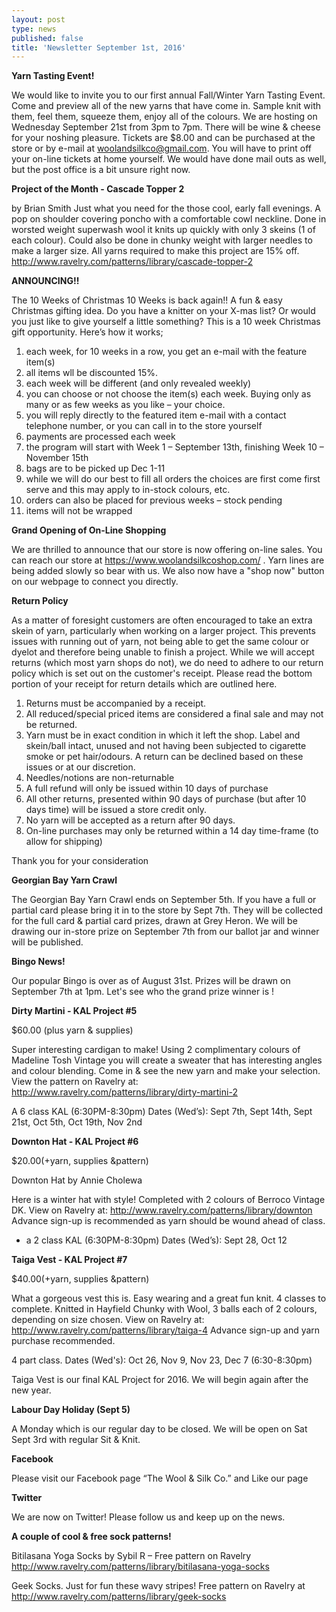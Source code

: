 ```yaml
---
layout: post
type: news
published: false
title: 'Newsletter September 1st, 2016'
---
```

**Yarn Tasting Event!**

We would like to invite you to our first annual Fall/Winter Yarn Tasting Event.  Come and preview all of the new yarns that have come in. Sample knit with them, feel them, squeeze them, enjoy all of the colours.  We are hosting on Wednesday September 21st  from 3pm to 7pm.  There will be wine & cheese for your noshing pleasure.  Tickets are $8.00 and can be purchased at the store or by e-mail at woolandsilkco@gmail.com. You will have to print off your on-line tickets at home yourself. We would have done mail outs as well, but the post office is a bit unsure right now. 

**Project of the Month - Cascade Topper 2**

by Brian Smith
Just what you need for the those cool, early fall evenings. A pop on shoulder covering poncho with a comfortable cowl neckline.  Done in worsted weight superwash wool it knits up quickly with only 3 skeins (1 of each colour). Could also be done in chunky weight with larger needles to make a larger size. All yarns required to make this project are 15% off.
http://www.ravelry.com/patterns/library/cascade-topper-2 

**ANNOUNCING!!**

The 10 Weeks of Christmas 
10 Weeks is back again!!  A fun & easy Christmas gifting idea.  Do you have a knitter on your X-mas list?  Or would you just like to give yourself a little something?  This is a 10 week Christmas gift opportunity.  Here’s how it works;

1. each week, for 10 weeks in a row,  you get an e-mail with the feature item(s)
2. all items wll be discounted 15%.
3. each week will be different (and only revealed weekly)
4. you can choose or not choose the item(s) each week. Buying only as many or as few weeks as you like – your choice.
5. you will reply directly to the featured item e-mail with a contact telephone number, or you can call in to the store yourself
6. payments are processed each week
7. the program will start with Week 1 – September 13th,  finishing Week 10 – November 15th
8. bags are to be picked up Dec 1-11
9. while we will do our best to fill all orders the choices are first come first serve and this may apply to in-stock colours, etc. 
11. orders can also be placed for previous weeks – stock pending
12. items will not be wrapped

**Grand Opening of On-Line Shopping**

We are thrilled to announce that our store is now offering on-line sales. You can reach our store at https://www.woolandsilkcoshop.com/ .  Yarn lines are being added slowly so bear with us. We also now have a "shop now" button on our webpage to connect you directly. 

**Return Policy**

As a matter of foresight customers are often encouraged to take an extra skein of yarn, particularly when working on a larger project. This prevents issues with running out of yarn, not being able to get the same colour or dyelot and therefore being unable to finish a project.  While we will accept returns (which most yarn shops do not), we do need to adhere to our return policy which is set out on the customer's receipt.  Please read the bottom portion of your receipt for return details which are outlined here.
1. Returns must be accompanied by a receipt.
2. All reduced/special priced items are considered a final sale and may not be returned. 
3. Yarn must be in exact condition in which it left the shop. Label and skein/ball intact, unused and not having been subjected to cigarette smoke or pet hair/odours.  A return can be declined based on these issues or at our discretion.
4. Needles/notions are non-returnable
5. A full refund will only be issued within 10 days of purchase
6. All other returns, presented within 90 days of purchase (but after 10 days time) will be issued a store credit only.
7. No yarn will be accepted as a return after 90 days.
8. On-line purchases may only be returned within a 14 day time-frame (to allow for shipping)

Thank you for your consideration
 
**Georgian Bay Yarn Crawl**

The Georgian Bay Yarn Crawl ends on September 5th. If you have a full or partial card please bring it in to the store by Sept 7th. They will be collected for the full card & partial card prizes, drawn at Grey Heron. We will be drawing our in-store prize on September 7th from our ballot jar and winner will be published. 

**Bingo News!**

Our popular Bingo is over as of August 31st. Prizes will be drawn on September 7th at 1pm. Let's see who the grand prize winner is !

**Dirty Martini - KAL Project #5**

$60.00 (plus yarn & supplies)

Super interesting cardigan to make! Using 2 complimentary colours of Madeline Tosh Vintage you will create a sweater that has interesting angles and colour blending. Come in & see the new yarn and make your selection. View the pattern on Ravelry at:  http://www.ravelry.com/patterns/library/dirty-martini-2

A 6 class KAL (6:30PM-8:30pm)		Dates (Wed’s): Sept 7th, Sept 14th, Sept 21st, Oct 5th, Oct 19th, Nov 2nd

**Downton Hat - KAL Project #6**

$20.00(+yarn, supplies &pattern)

Downton Hat  by Annie Cholewa

Here is a winter hat with style!
Completed with 2 colours of Berroco Vintage DK.
View on Ravelry at:  http://www.ravelry.com/patterns/library/downton
Advance sign-up is recommended as yarn should be wound ahead of class.

- a 2 class KAL (6:30PM-8:30pm)      Dates (Wed’s):  Sept 28, Oct 12

**Taiga Vest - KAL Project #7**

$40.00(+yarn, supplies &pattern)

What a gorgeous vest this is. Easy wearing and a great fun knit. 4 classes to complete. Knitted in Hayfield Chunky with Wool, 3 balls each of 2 colours, depending on size chosen. View on Ravelry at:  http://www.ravelry.com/patterns/library/taiga-4
Advance sign-up and yarn purchase recommended.

4 part class. Dates (Wed's): Oct 26, Nov 9, Nov 23, Dec 7  (6:30-8:30pm)   

Taiga Vest is our final KAL Project for 2016. We will begin again after
the new year.                                      

**Labour Day Holiday (Sept 5)**

A Monday which is our regular day to be closed. We will be open on Sat Sept 3rd with regular Sit & Knit.
 
**Facebook**

Please visit our Facebook page “The Wool & Silk Co.” and Like our page

**Twitter**

We are now on Twitter!  Please follow us and keep up on the news.

**A couple of cool & free sock patterns!**

Bitilasana Yoga Socks by Sybil R – Free pattern on Ravelry http://www.ravelry.com/patterns/library/bitilasana-yoga-socks
  
Geek Socks.
Just for fun these wavy stripes!  Free pattern on Ravelry at  http://www.ravelry.com/patterns/library/geek-socks